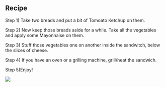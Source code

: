 ## Recipe
Step 1) Take two breads and put a bit of Tomoato Ketchup on them.

Step 2) Now keep those breads aside for a while. Take all the vegetables and apply some Mayonnaise on them.

Step 3) Stuff those vegetables one on another inside the sandwitch, below the slices of cheese.

Step 4) If you have an oven or a grilling machine, grill/heat the sandwich. 

Step 5)Enjoy!

![](https://camo.githubusercontent.com/c93440c52c3fdc8506527af5c4ff7e722731ac58/68747470733a2f2f70726576696577732e31323372662e636f6d2f696d616765732f666572677265676f72792f666572677265676f7279313130352f666572677265676f72793131303530303132332f393433353639372d64656c6963696f75732d616e642d66726573682d68616d2d73616e64776963682d7365706172617465642d62792d696e6772656469656e74732e6a7067)
